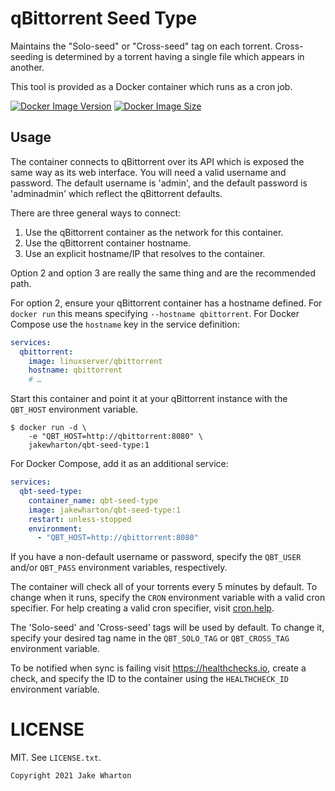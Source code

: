 qBittorrent Seed Type
=====================

Maintains the "Solo-seed" or "Cross-seed" tag on each torrent. Cross-seeding is determined by a torrent
having a single file which appears in another.

This tool is provided as a Docker container which runs as a cron job.

[![Docker Image Version](https://img.shields.io/docker/v/jakewharton/qbt-seed-type?sort=semver)][hub]
[![Docker Image Size](https://img.shields.io/docker/image-size/jakewharton/qbt-seed-type)][layers]

 [hub]: https://hub.docker.com/r/jakewharton/qbt-seed-type/
 [layers]: https://microbadger.com/images/jakewharton/qbt-seed-type


Usage
-----

The container connects to qBittorrent over its API which is exposed the same way as its web interface.
You will need a valid username and password.
The default username is 'admin', and the default password is 'adminadmin' which reflect the qBittorrent defaults.

There are three general ways to connect:

 1. Use the qBittorrent container as the network for this container.
 2. Use the qBittorrent container hostname.
 3. Use an explicit hostname/IP that resolves to the container.

Option 2 and option 3 are really the same thing and are the recommended path.

For option 2, ensure your qBittorrent container has a hostname defined.
For `docker run` this means specifying `--hostname qbittorrent`.
For Docker Compose use the `hostname` key in the service definition:
```yaml
services:
  qbittorrent:
    image: linuxserver/qbittorrent
    hostname: qbittorrent
    # …
```

Start this container and point it at your qBittorrent instance with the `QBT_HOST` environment variable.

```
$ docker run -d \
    -e "QBT_HOST=http://qbittorrent:8080" \
    jakewharton/qbt-seed-type:1
```

For Docker Compose, add it as an additional service:
```yaml
services:
  qbt-seed-type:
    container_name: qbt-seed-type
    image: jakewharton/qbt-seed-type:1
    restart: unless-stopped
    environment:
      - "QBT_HOST=http://qbittorrent:8080"
```

If you have a non-default username or password, specify the `QBT_USER` and/or `QBT_PASS` environment variables, respectively.

The container will check all of your torrents every 5 minutes by default.
To change when it runs, specify the `CRON` environment variable with a valid cron specifier.
For help creating a valid cron specifier, visit [cron.help][cron].

 [cron]: https://cron.help/#*/5_*_*_*_*

The 'Solo-seed' and 'Cross-seed' tags will be used by default.
To change it, specify your desired tag name in the `QBT_SOLO_TAG` or `QBT_CROSS_TAG` environment variable.

To be notified when sync is failing visit https://healthchecks.io, create a check, and specify
the ID to the container using the `HEALTHCHECK_ID` environment variable.


LICENSE
======

MIT. See `LICENSE.txt`.

    Copyright 2021 Jake Wharton
